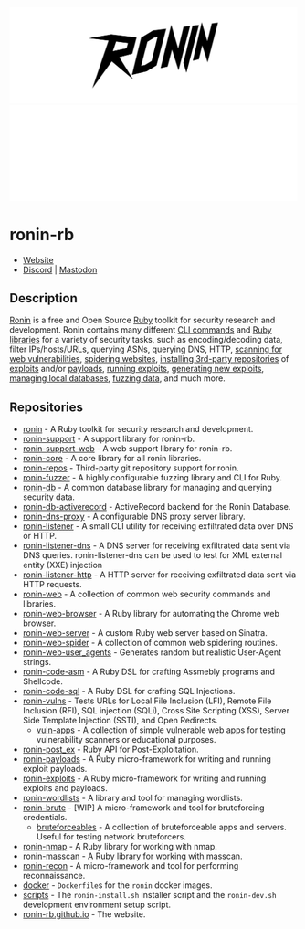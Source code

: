 ![Ronin](./header.svg#gh-light-mode-only)
![Ronin](./header_dark_mode.svg#gh-dark-mode-only)

# ronin-rb

* [Website](https://ronin-rb.dev/)
* [Discord](https://discord.gg/6WAb3PsVX9) |
  [Mastodon](https://infosec.exchange/@ronin_rb)

## Description

[Ronin][website] is a free and Open Source [Ruby] toolkit for security research
and development. Ronin contains many different [CLI commands](ronin-synopsis)
and [Ruby libraries][ronin-rb] for a variety of security tasks, such as
encoding/decoding data, filter IPs/hosts/URLs, querying ASNs, querying DNS,
HTTP, [scanning for web vulnerabilities][ronin-vulns-synopsis],
[spidering websites][ronin-web-spider],
[installing 3rd-party repositories][ronin-repos-synopsis] of
[exploits][ronin-exploits] and/or
[payloads][ronin-payloads], [running exploits][ronin-exploits-synopsis],
[generating new exploits][ronin-exploits-examples],
[managing local databases][ronin-db-synopsis],
[fuzzing data][ronin-fuzzer], and much more.

## Repositories

* [ronin] - A Ruby toolkit for security research and development.
* [ronin-support] - A support library for ronin-rb.
* [ronin-support-web] - A web support library for ronin-rb.
* [ronin-core] - A core library for all ronin libraries.
* [ronin-repos] - Third-party git repository support for ronin.
* [ronin-fuzzer] - A highly configurable fuzzing library and CLI for Ruby.
* [ronin-db] - A common database library for managing and querying security
  data.
* [ronin-db-activerecord] - ActiveRecord backend for the Ronin Database.
* [ronin-dns-proxy] - A configurable DNS proxy server library.
* [ronin-listener] - A small CLI utility for receiving exfiltrated data over
  DNS or HTTP.
* [ronin-listener-dns] - A DNS server for receiving exfiltrated data sent via
  DNS queries. ronin-listener-dns can be used to test for XML external entity
  (XXE) injection
* [ronin-listener-http] - A HTTP server for receiving exfiltrated data sent via
  HTTP requests.
* [ronin-web] - A collection of common web security commands and libraries.
* [ronin-web-browser] - A Ruby library for automating the Chrome web
  browser.
* [ronin-web-server] - A custom Ruby web server based on Sinatra.
* [ronin-web-spider] - A collection of common web spidering routines.
* [ronin-web-user_agents] - Generates random but realistic User-Agent strings.
* [ronin-code-asm] - A Ruby DSL for crafting Assmebly programs and Shellcode.
* [ronin-code-sql] - A Ruby DSL for crafting SQL Injections.
* [ronin-vulns] - Tests URLs for Local File Inclusion (LFI),
  Remote File Inclusion (RFI), SQL injection (SQLi), Cross Site Scripting (XSS),
  Server Side Template Injection (SSTI), and Open Redirects.
  * [vuln-apps] - A collection of simple vulnerable web apps for testing
    vulnerability scanners or educational purposes.
* [ronin-post_ex] - Ruby API for Post-Exploitation.
* [ronin-payloads] - A Ruby micro-framework for writing and running exploit
  payloads.
* [ronin-exploits] - A Ruby micro-framework for writing and running exploits
  and payloads.
* [ronin-wordlists] - A library and tool for managing wordlists.
* [ronin-brute] - [WIP] A micro-framework and tool for bruteforcing credentials.
  * [bruteforceables] - A collection of bruteforceable apps and servers.
    Useful for testing network bruteforcers.
* [ronin-nmap] - A Ruby library for working with nmap.
* [ronin-masscan] - A Ruby library for working with masscan.
* [ronin-recon] - A micro-framework and tool for performing reconnaissance.
* [docker] - `Dockerfile`s for the `ronin` docker images.
* [scripts] - The `ronin-install.sh` installer script and the `ronin-dev.sh`
  development environment setup script.
* [ronin-rb.github.io] - The website.

[Ruby]: https://www.ruby-lang.org
[website]: https://ronin-rb.dev/
[ronin-rb]: https://github.com/ronin-rb/
[ronin]: https://github.com/ronin-rb/ronin#readme
[ronin-synopsis]: https://github.com/ronin-rb/ronin#synopsis
[ronin-support]: https://github.com/ronin-rb/ronin-support#readme
[ronin-support-web]: https://github.com/ronin-rb/ronin-support-web#readme
[ronin-repos]: https://github.com/ronin-rb/ronin-repos#readme
[ronin-repos-synopsis]: https://github.com/ronin-rb/ronin-repos#synopsis
[ronin-core]: https://github.com/ronin-rb/ronin-core#readme
[ronin-db]: https://github.com/ronin-rb/ronin-db#readme
[ronin-db-synopsis]: https://github.com/ronin-rb/ronin-db#synopsis
[ronin-db-activerecord]: https://github.com/ronin-rb/ronin-db-activerecord#readme
[ronin-dns-proxy]: https://github.com/ronin-rb/ronin-dns-proxy#readme
[ronin-dns-proxy-synopsis]: https://github.com/ronin-rb/ronin-dns-proxy#synopsis
[ronin-dns-proxy-examples]: https://github.com/ronin-rb/ronin-dns-proxy#examples
[ronin-fuzzer]: https://github.com/ronin-rb/ronin-fuzzer#readme
[ronin-listener]: https://github.com/ronin-rb/ronin-listener#readme
[ronin-listener-synopsis]: https://github.com/ronin-rb/ronin-listener#synopsis
[ronin-listener-dns]: https://github.com/ronin-rb/ronin-listener-dns#readme
[ronin-listener-dns-examples]: https://github.com/ronin-rb/ronin-listener-dns#examples
[ronin-listener-http]: https://github.com/ronin-rb/ronin-listener-http#readme
[ronin-listener-http-examples]: https://github.com/ronin-rb/ronin-listener-http#examples
[ronin-web]: https://github.com/ronin-rb/ronin-web#readme
[ronin-web-browser]: https://github.com/ronin-rb/ronin-web-browser#readme
[ronin-web-server]: https://github.com/ronin-rb/ronin-web-server#readme
[ronin-web-spider]: https://github.com/ronin-rb/ronin-web-spider#readme
[ronin-web-user_agents]: https://github.com/ronin-rb/ronin-web-user_agents#readme
[ronin-code-asm]: https://github.com/ronin-rb/ronin-code-asm#readme
[ronin-code-sql]: https://github.com/ronin-rb/ronin-code-sql#readme
[ronin-vulns]: https://github.com/ronin-rb/ronin-vulns#readme
[ronin-vulns-synopsis]: https://github.com/ronin-rb/ronin-vulns#synopsis
[vuln-apps]: https://github.com/ronin-rb/vuln-apps#readme
[ronin-post_ex]: https://github.com/ronin-rb/ronin-post_ex#readme
[ronin-payloads]: https://github.com/ronin-rb/ronin-payloads#readme
[ronin-exploits]: https://github.com/ronin-rb/ronin-exploits#readme
[ronin-exploits-synopsis]: https://github.com/ronin-rb/ronin-exploits#synopsis
[ronin-exploits-examples]: https://github.com/ronin-rb/ronin-exploits#examples
[ronin-wordlists]: https://github.com/ronin-rb/ronin-wordlists#readme
[ronin-wordlists-synopsis]: https://github.com/ronin-rb/ronin-wordlists#synopsis
[ronin-wordlists-examples]: https://github.com/ronin-rb/ronin-wordlists#examples
[ronin-brute]: https://github.com/ronin-rb/ronin-brute#readme
[ronin-brute-synopsis]: https://github.com/ronin-rb/ronin-brute#synopsis
[ronin-brute-examples]: https://github.com/ronin-rb/ronin-brute#examples
[bruteforceables]: https://github.com/ronin-rb/bruteforceables#readme
[ronin-nmap]: https://github.com/ronin-rb/ronin-nmap#readme
[ronin-nmap-synopsis]: https://github.com/ronin-rb/ronin-nmap-synopsis#readme
[ronin-nmap-examples]: https://github.com/ronin-rb/ronin-nmap-examples#readme
[ronin-masscan]: https://github.com/ronin-rb/ronin-masscan#readme
[ronin-masscan-synopsis]: https://github.com/ronin-rb/ronin-masscan-synopsis#readme
[ronin-masscan-examples]: https://github.com/ronin-rb/ronin-masscan-examples#readme
[ronin-recon]: https://github.com/ronin-rb/ronin-recon#readme
[ronin-recon-synopsis]: https://github.com/ronin-rb/ronin-recon#synopsis
[ronin-recon-examples]: https://github.com/ronin-rb/ronin-recon#examples
[vuln-apps]: https://github.com/ronin-rb/vuln-apps#readme
[docker]: https://github.com/ronin-rb/docker#readme
[scripts]: https://github.com/ronin-rb/scripts#readme
[ronin-rb.github.io]: https://github.com/ronin-rb/ronin-rb.github.io
